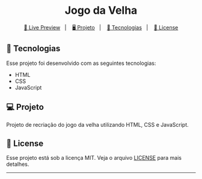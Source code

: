 <h1 align="center">
  Jogo da Velha
</h1>

<p align="center">
  <a href="https://brunoh-jogodavelha2.netlify.app/">🔗 Live Preview</a>&nbsp;&nbsp;&nbsp;|&nbsp;&nbsp;&nbsp;
  <a href="#-projeto">🖥️ Projeto</a>&nbsp;&nbsp;&nbsp;|&nbsp;&nbsp;&nbsp;
  <a href="#-tecnologias">🚀 Tecnologias</a>&nbsp;&nbsp;&nbsp;|&nbsp;&nbsp;&nbsp;
  <a href="#-license">📝 License</a>
</p>

## 🚀 Tecnologias

Esse projeto foi desenvolvido com as seguintes tecnologias:

- HTML
- CSS
- JavaScript

## 💻 Projeto

Projeto de recriação do jogo da velha utilizando HTML, CSS e JavaScript.

## 📝 License

Esse projeto está sob a licença MIT. Veja o arquivo [LICENSE](LICENSE) para mais detalhes.

---
